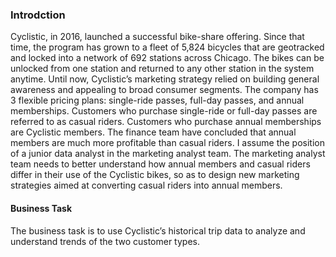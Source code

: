 ### Introdction

Cyclistic, in 2016, launched a successful bike-share offering. Since that time, the program has grown to a fleet of 5,824 bicycles that are geotracked and locked into a network of 692 stations across Chicago. The bikes can be unlocked from one station and returned to any other station in the system anytime. Until now, Cyclistic’s marketing strategy relied on building general awareness and appealing to broad consumer segments. The company has 3 flexible pricing plans: single-ride passes, full-day passes, and annual memberships. Customers who purchase single-ride or full-day passes are referred to as casual riders. Customers who purchase annual memberships are Cyclistic members. The finance team have concluded that annual members are much more profitable than casual riders. I assume the position of a junior data analyst in the marketing analyst team. The marketing analyst team needs to better understand how annual members and casual riders differ in their use of the Cyclistic bikes, so as to design new marketing strategies aimed at converting casual riders into annual members.

#### Business Task

The business task is to use Cyclistic’s historical trip data to analyze and understand trends of the two customer types.
